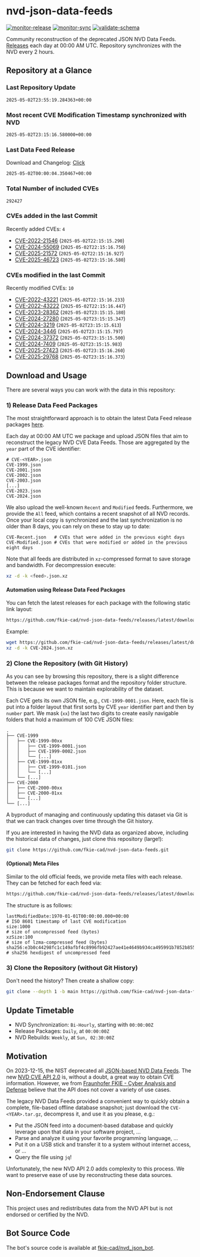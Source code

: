 # nvd-json-data-feeds

[![monitor-release](https://github.com/fkie-cad/nvd-json-data-feeds/actions/workflows/monitor_release.yml/badge.svg)](https://github.com/fkie-cad/nvd-json-data-feeds/actions/workflows/monitor_release.yml)
[![monitor-sync](https://github.com/fkie-cad/nvd-json-data-feeds/actions/workflows/monitor_sync.yml/badge.svg)](https://github.com/fkie-cad/nvd-json-data-feeds/actions/workflows/monitor_sync.yml)
[![validate-schema](https://github.com/fkie-cad/nvd-json-data-feeds/actions/workflows/validate_schema.yml/badge.svg)](https://github.com/fkie-cad/nvd-json-data-feeds/actions/workflows/validate_schema.yml)

Community reconstruction of the deprecated JSON NVD Data Feeds.
[Releases](https://github.com/fkie-cad/nvd-json-data-feeds/releases/latest) each day at 00:00 AM UTC.
Repository synchronizes with the NVD every 2 hours.

## Repository at a Glance

### Last Repository Update

```plain
2025-05-02T23:55:19.284363+00:00
```

### Most recent CVE Modification Timestamp synchronized with NVD

```plain
2025-05-02T23:15:16.580000+00:00
```

### Last Data Feed Release

Download and Changelog: [Click](https://github.com/fkie-cad/nvd-json-data-feeds/releases/latest)

```plain
2025-05-02T00:00:04.350467+00:00
```

### Total Number of included CVEs

```plain
292427
```

### CVEs added in the last Commit

Recently added CVEs: `4`

- [CVE-2022-21546](CVE-2022/CVE-2022-215xx/CVE-2022-21546.json) (`2025-05-02T22:15:15.290`)
- [CVE-2024-55069](CVE-2024/CVE-2024-550xx/CVE-2024-55069.json) (`2025-05-02T22:15:16.750`)
- [CVE-2025-21572](CVE-2025/CVE-2025-215xx/CVE-2025-21572.json) (`2025-05-02T22:15:16.927`)
- [CVE-2025-46723](CVE-2025/CVE-2025-467xx/CVE-2025-46723.json) (`2025-05-02T23:15:16.580`)


### CVEs modified in the last Commit

Recently modified CVEs: `10`

- [CVE-2022-43221](CVE-2022/CVE-2022-432xx/CVE-2022-43221.json) (`2025-05-02T22:15:16.233`)
- [CVE-2022-43222](CVE-2022/CVE-2022-432xx/CVE-2022-43222.json) (`2025-05-02T22:15:16.447`)
- [CVE-2023-28362](CVE-2023/CVE-2023-283xx/CVE-2023-28362.json) (`2025-05-02T23:15:15.180`)
- [CVE-2024-27280](CVE-2024/CVE-2024-272xx/CVE-2024-27280.json) (`2025-05-02T23:15:15.347`)
- [CVE-2024-3219](CVE-2024/CVE-2024-32xx/CVE-2024-3219.json) (`2025-05-02T23:15:15.613`)
- [CVE-2024-3446](CVE-2024/CVE-2024-34xx/CVE-2024-3446.json) (`2025-05-02T23:15:15.797`)
- [CVE-2024-37372](CVE-2024/CVE-2024-373xx/CVE-2024-37372.json) (`2025-05-02T23:15:15.500`)
- [CVE-2024-7409](CVE-2024/CVE-2024-74xx/CVE-2024-7409.json) (`2025-05-02T23:15:15.983`)
- [CVE-2025-27423](CVE-2025/CVE-2025-274xx/CVE-2025-27423.json) (`2025-05-02T23:15:16.260`)
- [CVE-2025-29768](CVE-2025/CVE-2025-297xx/CVE-2025-29768.json) (`2025-05-02T23:15:16.373`)


## Download and Usage

There are several ways you can work with the data in this repository:

### 1) Release Data Feed Packages

The most straightforward approach is to obtain the latest Data Feed release packages [here](https://github.com/fkie-cad/nvd-json-data-feeds/releases/latest).

Each day at 00:00 AM UTC we package and upload JSON files that aim to reconstruct the legacy NVD CVE Data Feeds.
Those are aggregated by the `year` part of the CVE identifier:

```
# CVE-<YEAR>.json
CVE-1999.json
CVE-2001.json
CVE-2002.json
CVE-2003.json
[...]
CVE-2023.json
CVE-2024.json
```

We also upload the well-known `Recent` and `Modified` feeds.
Furthermore, we provide the `All` feed, which contains a recent snapshot of all NVD records.
Once your local copy is synchronized and the last synchronization is no older than 8 days, you can rely on these to stay up to date:

```plain
CVE-Recent.json   # CVEs that were added in the previous eight days
CVE-Modified.json # CVEs that were modified or added in the previous eight days
```

Note that all feeds are distributed in `xz`-compressed format to save storage and bandwidth.
For decompression execute:

```sh
xz -d -k <feed>.json.xz
```

#### Automation using Release Data Feed Packages

You can fetch the latest releases for each package with the following static link layout:

```sh
https://github.com/fkie-cad/nvd-json-data-feeds/releases/latest/download/CVE-<YEAR>.json.xz
```

Example:

```sh
wget https://github.com/fkie-cad/nvd-json-data-feeds/releases/latest/download/CVE-2024.json.xz
xz -d -k CVE-2024.json.xz
```

### 2) Clone the Repository (with Git History)

As you can see by browsing this repository, there is a slight difference between the release packages format and the repository folder structure.
This is because we want to maintain explorability of the dataset.

Each CVE gets its own JSON file, e.g., `CVE-1999-0001.json`.
Here, each file is put into a folder layout that first sorts by CVE `year` identifier part and then by `number` part.
We mask (`xx`) the last two digits to create easily navigable folders that hold a maximum of 100 CVE JSON files:

```plain
.
├── CVE-1999
│   ├── CVE-1999-00xx
│   │   ├── CVE-1999-0001.json
│   │   ├── CVE-1999-0002.json
│   │   └── [...]
│   ├── CVE-1999-01xx
│   │   ├── CVE-1999-0101.json
│   │   └── [...]
│   └── [...]
├── CVE-2000
│   ├── CVE-2000-00xx
│   ├── CVE-2000-01xx
│   └── [...]
└── [...]
```

A byproduct of managing and continuously updating this dataset via Git is that we can track changes over time through the Git history.

If you are interested in having the NVD data as organized above, including the historical data of changes, just clone this repository (large!):

```sh
git clone https://github.com/fkie-cad/nvd-json-data-feeds.git
```

#### (Optional) Meta Files

Similar to the old official feeds, we provide meta files with each release. They can be fetched for each feed via:

```sh
https://github.com/fkie-cad/nvd-json-data-feeds/releases/latest/download/CVE-<YEAR>.meta
```

The structure is as follows:

```plain
lastModifiedDate:1970-01-01T00:00:00.000+00:00                          # ISO 8601 timestamp of last CVE modification
size:1000                                                               # size of uncompressed feed (bytes)
xzSize:100                                                              # size of lzma-compressed feed (bytes)
sha256:e3b0c44298fc1c149afbf4c8996fb92427ae41e4649b934ca495991b7852b855 # sha256 hexdigest of uncompressed feed
```

### 3) Clone the Repository (without Git History)

Don't need the history? Then create a shallow copy:

```sh
git clone --depth 1 -b main https://github.com/fkie-cad/nvd-json-data-feeds.git
```


## Update Timetable

* NVD Synchronization: `Bi-Hourly`, starting with `00:00:00Z`
* Release Packages: `Daily`, at `00:00:00Z`
* NVD Rebuilds: `Weekly`, at `Sun, 02:30:00Z`


## Motivation

On 2023-12-15, the NIST deprecated all [JSON-based NVD Data Feeds](https://nvd.nist.gov/vuln/data-feeds#divRetirementBanner-1).
The new [NVD CVE API 2.0](https://nvd.nist.gov/developers/vulnerabilities) is, without a doubt, a great way to obtain CVE information.
However, we from [Fraunhofer FKIE - Cyber Analysis and Defense](https://www.fkie.fraunhofer.de/en/departments/cad.html) believe that the API does not cover a variety of use cases.

The legacy NVD Data Feeds provided a convenient way to quickly obtain a complete, file-based offline database snapshot; just download the `CVE-<YEAR>.tar.gz`, decompress it, and use it as you please, e.g.:

- Put the JSON feed into a document-based database and quickly leverage upon that data in your software project, ...
- Parse and analyze it using your favorite programming language, ...
- Put it on a USB stick and transfer it to a system without internet access, or ...
- Query the file using `jq`!

Unfortunately, the new NVD API 2.0 adds complexity to this process.
We want to preserve ease of use by reconstructing these data sources.

## Non-Endorsement Clause

This project uses and redistributes data from the NVD API but is not endorsed or certified by the NVD.

## Bot Source Code

The bot's source code is available at [fkie-cad/nvd\_json\_bot](https://github.com/fkie-cad/nvd_json_bot).